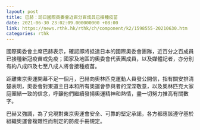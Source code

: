 ```yaml
---
layout: post
title: 巴赫：訪日國際奧委會近百分百成員已接種疫苗
date: 2021-06-30 23:02:09.000000000 +08:00
link: https://news.rthk.hk/rthk/ch/component/k2/1598555-20210630.htm
categories: rthk
---
```


國際奧委會主席巴赫表示，確認即將抵達日本的國際奧委會團隊，近百分之百成員已接種新冠疫苗或免疫；國家及地區的奧委會代表團成員，以及媒體記者，亦分別有約八成四及七至八成人將會接種疫苗。

距離東京奧運開幕不足一個月，巴赫向奧林匹克運動人員發公開信，指有關安排清楚表明，奧委會對東道主日本和所有奧運會參與者的深深敬意，以及奧林匹克大家庭團結一致的信念，呼籲他們繼續發揚奧運精神和熱情，盡一切努力推高有關數字。

巴赫又強調，為了兌現對東京奧運會安全、可靠的堅定承諾，各方都應該遵守基於組織奧運會複雜性而制定的防疫手冊規定。
